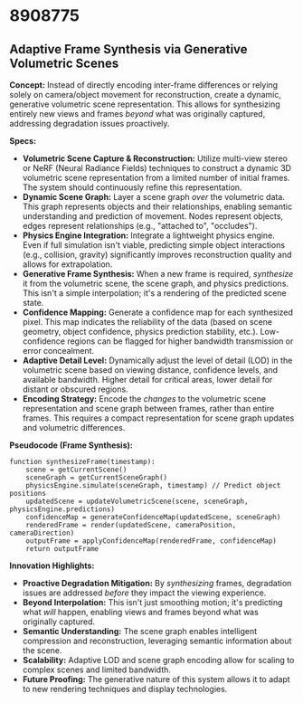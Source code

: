 # 8908775

## Adaptive Frame Synthesis via Generative Volumetric Scenes

**Concept:** Instead of directly encoding inter-frame differences or relying solely on camera/object movement for reconstruction, create a dynamic, generative volumetric scene representation. This allows for synthesizing entirely new views and frames *beyond* what was originally captured, addressing degradation issues proactively.

**Specs:**

*   **Volumetric Scene Capture & Reconstruction:** Utilize multi-view stereo or NeRF (Neural Radiance Fields) techniques to construct a dynamic 3D volumetric scene representation from a limited number of initial frames. The system should continuously refine this representation.
*   **Dynamic Scene Graph:**  Layer a scene graph *over* the volumetric data.  This graph represents objects and their relationships, enabling semantic understanding and prediction of movement. Nodes represent objects, edges represent relationships (e.g., "attached to", "occludes").
*   **Physics Engine Integration:**  Integrate a lightweight physics engine.  Even if full simulation isn't viable, predicting simple object interactions (e.g., collision, gravity) significantly improves reconstruction quality and allows for extrapolation.
*   **Generative Frame Synthesis:**  When a new frame is required, *synthesize* it from the volumetric scene, the scene graph, and physics predictions. This isn't a simple interpolation; it's a rendering of the predicted scene state.
*   **Confidence Mapping:**  Generate a confidence map for each synthesized pixel. This map indicates the reliability of the data (based on scene geometry, object confidence, physics prediction stability, etc.). Low-confidence regions can be flagged for higher bandwidth transmission or error concealment.
*   **Adaptive Detail Level:**  Dynamically adjust the level of detail (LOD) in the volumetric scene based on viewing distance, confidence levels, and available bandwidth.  Higher detail for critical areas, lower detail for distant or obscured regions.
*   **Encoding Strategy:**  Encode the *changes* to the volumetric scene representation and scene graph between frames, rather than entire frames.  This requires a compact representation for scene graph updates and volumetric differences.

**Pseudocode (Frame Synthesis):**

```
function synthesizeFrame(timestamp):
    scene = getCurrentScene()
    sceneGraph = getCurrentSceneGraph()
    physicsEngine.simulate(sceneGraph, timestamp) // Predict object positions
    updatedScene = updateVolumetricScene(scene, sceneGraph, physicsEngine.predictions)
    confidenceMap = generateConfidenceMap(updatedScene, sceneGraph)
    renderedFrame = render(updatedScene, cameraPosition, cameraDirection)
    outputFrame = applyConfidenceMap(renderedFrame, confidenceMap)
    return outputFrame
```

**Innovation Highlights:**

*   **Proactive Degradation Mitigation:** By *synthesizing* frames, degradation issues are addressed *before* they impact the viewing experience.
*   **Beyond Interpolation:** This isn't just smoothing motion; it's predicting what *will* happen, enabling views and frames beyond what was originally captured.
*   **Semantic Understanding:** The scene graph enables intelligent compression and reconstruction, leveraging semantic information about the scene.
*   **Scalability:** Adaptive LOD and scene graph encoding allow for scaling to complex scenes and limited bandwidth.
*   **Future Proofing:** The generative nature of this system allows it to adapt to new rendering techniques and display technologies.